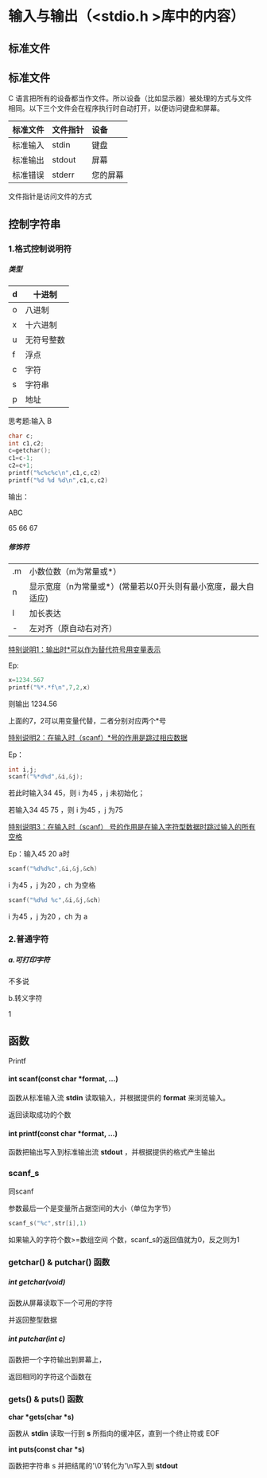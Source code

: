 # 输入与输出（<stdio.h >库中的内容）

## 标准文件

## 标准文件

C 语言把所有的设备都当作文件。所以设备（比如显示器）被处理的方式与文件相同。以下三个文件会在程序执行时自动打开，以便访问键盘和屏幕。

| 标准文件 | 文件指针 | 设备     |
| :------- | :------- | :------- |
| 标准输入 | stdin    | 键盘     |
| 标准输出 | stdout   | 屏幕     |
| 标准错误 | stderr   | 您的屏幕 |

文件指针是访问文件的方式



## 控制字符串



### 1.格式控制说明符

##### 类型

| d    | 十进制     |
| ---- | ---------- |
| o    | 八进制     |
| x    | 十六进制   |
| u    | 无符号整数 |
| f    | 浮点       |
| c    | 字符       |
| s    | 字符串     |
| p    | 地址       |

思考题:输入 B

```c
char c;
int c1,c2;
c=getchar();
c1=c-1;
c2=c+1;
printf("%c%c%c\n",c1,c,c2)
printf("%d %d %d\n",c1,c,c2)
```

输出：

ABC

65 66 67

##### 修饰符

|      |                                                              |
| ---- | ------------------------------------------------------------ |
| .m   | 小数位数（m为常量或*）                                       |
| n    | 显示宽度（n为常量或*）(常量若以0开头则有最小宽度，最大自适应) |
| l    | 加长表达                                                     |
| -    | 左对齐（原自动右对齐）                                       |

<u>特别说明1：输出时*可以作为替代符号用变量表示</u>

Ep:

```c
x=1234.567
printf("%*.*f\n",7,2,x)
```

则输出 1234.56

上面的7，2可以用变量代替，二者分别对应两个*号

<u>特别说明2：在输入时（scanf）*号的作用是跳过相应数据</u>

Ep：

```c
int i,j;
scanf("%*d%d",&i,&j);
```

若此时输入34 45，则 i 为45 ，j 未初始化；

若输入34 45 75 ，则 i 为45 ，j 为75

<u>特别说明3：在输入时（scanf） 号的作用是在输入字符型数据时跳过输入的所有空格</u>

Ep：输入45 20 a时

```c
scanf("%d%d%c",&i,&j,&ch)
```

 i 为45 ，j 为20 ，ch 为空格

```c
scanf("%d%d %c",&i,&j,&ch)
```

i 为45 ，j 为20 ，ch 为 a

### 2.普通字符

##### a.可打印字符

不多说

b.转义字符

1

## 函数

Printf



#### **int scanf(const char \*format, ...)**

 函数从标准输入流 **stdin** 读取输入，并根据提供的 **format** 来浏览输入。

返回读取成功的个数

#### **int printf(const char \*format, ...)** 

函数把输出写入到标准输出流 **stdout** ，并根据提供的格式产生输出

### scanf_s

同scanf

 参数最后一个是变量所占据空间的大小（单位为字节） 

```c
scanf_s("%c",str[i],1)
```

 如果输入的字符个数>=数组空间 个数，scanf_s的返回值就为0，反之则为1

### getchar() & putchar() 函数

##### **int getchar(void)** 

函数从屏幕读取下一个可用的字符

并返回整型数据

##### **int putchar(int c)** 

 函数把一个字符输出到屏幕上，

返回相同的字符这个函数在

### gets() & puts() 函数

**char \*gets(char \*s)** 

函数从 **stdin** 读取一行到 **s** 所指向的缓冲区，直到一个终止符或 EOF

**int puts(const char \*s)** 

函数把字符串 s 并把结尾的'\0'转化为'\n写入到 **stdout**




